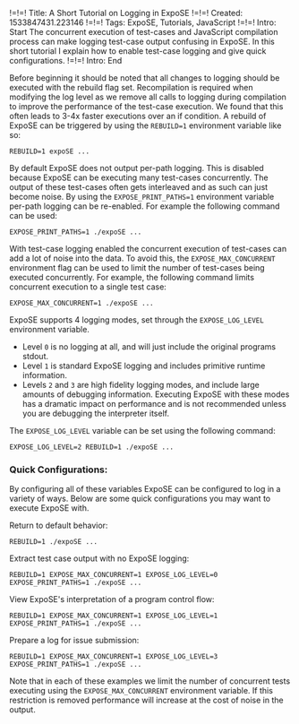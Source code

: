 !=!=! Title: A Short Tutorial on Logging in ExpoSE
!=!=! Created: 1533847431.223146
!=!=! Tags: ExpoSE, Tutorials, JavaScript
!=!=! Intro: Start
The concurrent execution of test-cases and JavaScript compilation process can make logging test-case output confusing in ExpoSE. In this short tutorial I explain how to enable test-case logging and give quick configurations.
!=!=! Intro: End

Before beginning it should be noted that all changes to logging should be executed with the rebuild flag set. Recompilation is required when modifying the log level as we remove all calls to logging during compilation to improve the performance of the test-case execution. We found that this often leads to 3-4x faster executions over an if condition. A rebuild of ExpoSE can be triggered by using the `REBUILD=1` environment variable like so:

```REBUILD=1 expoSE ...```

By default ExpoSE does not output per-path logging. This is disabled because ExpoSE can be executing many test-cases concurrently. The output of these test-cases often gets interleaved and as such can just become noise. By using the `EXPOSE_PRINT_PATHS=1` environment variable per-path logging can be re-enabled. For example the following command can be used:

```EXPOSE_PRINT_PATHS=1 ./expoSE ...```

With test-case logging enabled the concurrent execution of test-cases can add a lot of noise into the data. To avoid this, the `EXPOSE_MAX_CONCURRENT` environment flag can be used to limit the number of test-cases being executed concurrently. For example, the following command limits concurrent execution to a single test case:

```EXPOSE_MAX_CONCURRENT=1 ./expoSE ...```

ExpoSE supports 4 logging modes, set through the <code>EXPOSE_LOG_LEVEL</code> environment variable.

* Level <code>0</code> is no logging at all, and will just include the original programs stdout.
* Level <code>1</code> is standard ExpoSE logging and includes primitive runtime information.
* Levels <code>2</code> and <code>3</code> are high fidelity logging modes, and include large amounts of debugging information. Executing ExpoSE with these modes has a dramatic impact on performance and is not recommended unless you are debugging the interpreter itself.

The `EXPOSE_LOG_LEVEL` variable can be set using the following command:

```EXPOSE_LOG_LEVEL=2 REBUILD=1 ./expoSE ...```

### Quick Configurations:

By configuring all of these variables ExpoSE can be configured to log in a variety of ways. Below are some quick configurations you may want to execute ExpoSE with.

Return to default behavior:

```REBUILD=1 ./expoSE ...```

Extract test case output with no ExpoSE logging:

```REBUILD=1 EXPOSE_MAX_CONCURRENT=1 EXPOSE_LOG_LEVEL=0 EXPOSE_PRINT_PATHS=1 ./expoSE ...```

View ExpoSE's interpretation of a program control flow:

```REBUILD=1 EXPOSE_MAX_CONCURRENT=1 EXPOSE_LOG_LEVEL=1 EXPOSE_PRINT_PATHS=1 ./expoSE ...```

Prepare a log for issue submission:

```REBUILD=1 EXPOSE_MAX_CONCURRENT=1 EXPOSE_LOG_LEVEL=3 EXPOSE_PRINT_PATHS=1 ./expoSE ...```

Note that in each of these examples we limit the number of concurrent tests executing using the <code>EXPOSE_MAX_CONCURRENT</code> environment variable. If this restriction is removed performance will increase at the cost of noise in the output.
